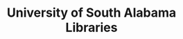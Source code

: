 ---
layout: repo
title: "University of South Alabama Libraries"
id: 10591
permalink: repos/10591/
---